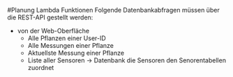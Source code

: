 #Planung Lambda Funktionen
Folgende Datenbankabfragen müssen über die REST-API gestellt werden:
- von der Web-Oberfläche
    - Alle Pflanzen einer User-ID
    - Alle Messungen einer Pflanze
    - Aktuellste Messung einer Pflanze
    - Liste aller Sensoren -> Datenbank die Sensoren den Senorentabellen zuordnet
    
    
